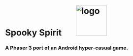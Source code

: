 # Spooky Spirit  &nbsp; &nbsp; &nbsp; [<img src="https://lh3.googleusercontent.com/m5gAVuiEhD0Mh3VnWWThQ-7f5DS126wNc71hjj1bTTh6xbBQP8zwG2zGSNeAS2j60zqL?.jpg" width="100px" alt="logo" />](https://play.google.com/store/apps/details?id=com.peanutgarden.spookyspirit) 
### A Phaser 3 port of an Android hyper-casual game.
